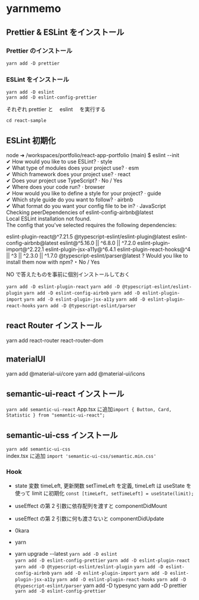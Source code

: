 # yarnmemo

## Prettier & ESLint をインストール

### Prettier のインストール

`yarn add -D prettier`

### ESLint をインストール

`yarn add -D eslint`  
`yarn add -D eslint-config-prettier`

<!-- `yarn add -D eslint-plugin-prettier`非推奨になったぽいのでいらない -->

それぞれ prettier と　 eslint 　を実行する

`cd react-sample`

## ESLint 初期化

node ➜ /workspaces/portfolio/react-app-portfolio (main) $ eslint --init  
✔ How would you like to use ESLint? · style  
✔ What type of modules does your project use? · esm  
✔ Which framework does your project use? · react  
✔ Does your project use TypeScript? · No / Yes  
✔ Where does your code run? · browser  
✔ How would you like to define a style for your project? · guide  
✔ Which style guide do you want to follow? · airbnb  
✔ What format do you want your config file to be in? · JavaScript  
Checking peerDependencies of eslint-config-airbnb@latest  
Local ESLint installation not found.  
The config that you've selected requires the following dependencies:

eslint-plugin-react@^7.21.5 @typescript-eslint/eslint-plugin@latest eslint-config-airbnb@latest eslint@^5.16.0 || ^6.8.0 || ^7.2.0 eslint-plugin-import@^2.22.1 eslint-plugin-jsx-a11y@^6.4.1 eslint-plugin-react-hooks@^4 || ^3 || ^2.3.0 || ^1.7.0 @typescript-eslint/parser@latest
? Would you like to install them now with npm? ‣ No / Yes

NO で答えたものを事前に個別インストールしておく

`yarn add -D eslint-plugin-react`
`yarn add -D @typescript-eslint/eslint-plugin`
`yarn add -D eslint-config-airbnb`
`yarn add -D eslint-plugin-import`
`yarn add -D eslint-plugin-jsx-a11y`
`yarn add -D eslint-plugin-react-hooks`
`yarn add -D @typescript-eslint/parser`

## react Router インストール

yarn add react-router react-router-dom

## materialUI
yarn add @material-ui/core
yarn add @material-ui/icons

## semantic-ui-react インストール

`yarn add semantic-ui-react`
App.tsx に追加`import { Button, Card, Statistic } from "semantic-ui-react";`

## semantic-ui-css インストール

`yarn add semantic-ui-css`  
index.tsx に追加 `import 'semantic-ui-css/semantic.min.css'`

### Hook

- state 変数 timeLeft, 更新関数 setTimeLeft を定義, timeLeft は useState を使って limit に初期化
  `const [timeLeft, setTimeLeft] = useState(limit);`

- useEffect の第 2 引数に依存配列を渡すと componentDidMount
- useEffect の第 2 引数に何も渡さないと componentDidUpdate

- 0kara
- yarn
- yarn upgrade --latest
  `yarn add -D eslint`  
  `yarn add -D eslint-config-prettier`
  `yarn add -D eslint-plugin-react`
  `yarn add -D @typescript-eslint/eslint-plugin`
  `yarn add -D eslint-config-airbnb`
  `yarn add -D eslint-plugin-import`
  `yarn add -D eslint-plugin-jsx-a11y`
  `yarn add -D eslint-plugin-react-hooks`
  `yarn add -D @typescript-eslint/parser`
  yarn add -D typesync
  yarn add -D prettier
  `yarn add -D eslint-config-prettier`

